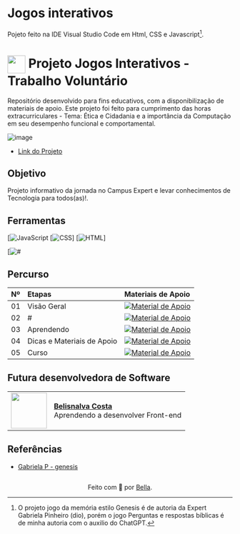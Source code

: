 # Jogos interativos

Pojeto feito na IDE Visual Studio Code em Html, CSS e Javascript[^1].

<h1>
     <img align="center" width="40px" src=".png"></a>
    <span> Projeto Jogos Interativos - Trabalho Voluntário </span>
</h1>

Repositório desenvolvido para fins educativos, com a disponibilização de materiais de apoio.
Este projeto foi feito para cumprimento das horas extracurriculares - Tema: Ética e Cidadania e a importância da Computação em seu desempenho funcional e comportamental.

![image](https://github.com/BelisnalvaCosta/jogos_interativos/assets/72033269/fb4379bc-15ec-478f-b497-fbb25afac4eb)

- [Link do Projeto](http://127.0.0.1:5500/index.html)

## Objetivo
Projeto informativo da jornada no Campus Expert e levar conhecimentos de Tecnologia para todos(as)!.

## Ferramentas
[![JavaScript](https://developer.mozilla.org/pt-BR/docs/Web/JavaScript)
[![CSS](https://developer.mozilla.org/pt-BR/docs/Learn/Getting_started_with_the_web/CSS_basics)]
[![HTML](https://www.w3schools.com/html/)]

[![#](#)
<br>

## Percurso
<table>
  <thead>
    <tr align="left">
      <th>Nº</th>
      <th>Etapas</th>
      <th>Materiais de Apoio</th>
    </tr>
  </thead>
  <tbody align="left">
    <tr>
      <td>01</td>
      <td>Visão Geral</td>
      <td align="center">
        <a href="#">
           <img align="center" alt="Material de Apoio" src="#">
        </a>                                  
      </td>
    </tr>
    <tr>
      <td>02</td>
      <td>#</td>
      <td align="center">
        <a href="#">
           <img align="center" alt="Material de Apoio" src="#"> 
        </a>
      </td>
    </tr>
    <tr>
      <td>03</td>
      <td>Aprendendo </td>
      <td align="center">
        <a href="#">
           <img align="center" alt="Material de Apoio" src="#">
        </a>
      </td>    
    </tr>
    <tr>
      <td>04</td>
      <td>Dicas e Materiais de Apoio</td>
      <td align="center">
        <a href="#">
           <img align="center" alt="Material de Apoio" src="#">
        </a>
      </td>    
    </tr>
    <tr>
      <td>05</td>
      <td>Curso</td>
      <td align="center">
        <a href="#">
           <img align="center" alt="Material de Apoio" src="#">
        </a>
      </td>    
    </tr    
  </tbody>
  <tfoot></tfoot>
</table>

## Futura desenvolvedora de Software
<table>
  <tr>
    <td>
      <img width="80px" align="center" src="https://avatars.githubusercontent.com/BelisnalvaCosta"/>
    </td>
    <td align="left">
      <a href="https://github.com/BelisnalvaCosta">
        <span><b>Belisnalva Costa</b></span>
      </a>
      <br>
      <span>Aprendendo a desenvolver Front-end</span>
    </td>
  </tr>
</table>

## Referências
- [Gabriela P - genesis](https://github.com/SpruceGabriela/genesis-dio/tree/master)
  
##
<div align="center">Feito com 💙 por <a href="https://github.com/BelisnalvaCosta/">Bella</a>.</div>

[^1]: O projeto jogo da memória estilo Genesis é de autoria da Expert Gabriela Pinheiro (dio), porém o jogo Perguntas e respostas bíblicas é de minha autoria com o auxilio do ChatGPT.
